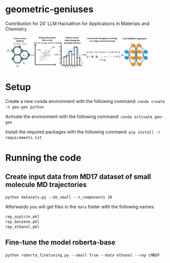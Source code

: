 # geometric-geniuses
Contribution for 24' LLM Hackathon for Applications in Materials and Chemistry



<img src="scheme.png" width="90%" height="40%" />

# Setup
Create a new conda environment with the following command:
`conda create -n geo-gen python`


Activate the environment with the following command:
`conda activate geo-gen`

Install the required packages with the following command:
`pip install -r requirements.txt`


# Running the code
## Create input data from MD17 dataset of small molecule MD trajectories

`python datasets.py --do_small --n_components 10`

Afterwards you will get files in the `data` folder with the following names:

```
rep_aspirin.pkl
rep_benzene.pkl
rep_ethanol.pkl
```

## Fine-tune the model roberta-base

`python roberta_finetuning.py --small True --data ethanol --rep cMBDF`